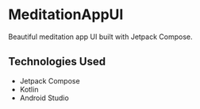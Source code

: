 # MeditationAppUI
Beautiful meditation app UI built with Jetpack Compose.

## Technologies Used
- Jetpack Compose
- Kotlin
- Android Studio

